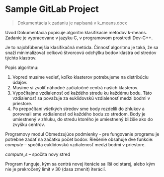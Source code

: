 # Sample GitLab Project

> Dokumentácia k zadaniu je napísaná v k_means.docx

Uvod 
Dokumentacia popisuje algoritm klasifikacie metodov k-means. Zadanie je vypracovane v jazyku C, v programovom prostredi Dev-C++.

Je to najobľúbenejšia klasifikačná metóda.
Činnosť algoritmu je taká, že sa snaží minimalizovať celkovú štvorcovú odchýlku bodov klastra od stredov týchto klastrov. 

Popis algoritmu:
1. Vopred musíme vedieť, koľko klasterov potrebujeme na distribúciu údajov.
2. Musíme si zvoliť náhodné začiatočné centrá našich klasterov.
3. Vypočítajme vzdialenosť od každého stredu ku každému bodu. Táto vzdialenosť sa považuje za euklidovskú vzdialenosť medzi bodmi v priestore.
4. Po prepočítaní všetkých stredov sme body rozdelili do zhlukov a porovnali sme vzdialenosť od každého bodu zo stredom. Body je umiestnený v zhluku, do stredu ktorého je umiestnený bližšie ako do zvyšku centrov.

Programovy modul
Obmedzujúce podmienky - pre fungovanie programu je potrebne zadať na začatku počet bodov.
Riešenie obsahuje  dve funkcie:
_сompute_ – spočíta euklidovskú vzdialenosť medzi bodmi v priestore.
 
_compute_s_ – spočíta novy stred
 
Program funguje, kým sa centrá novej iterácie sa líši od starej, alebo kým nie je prekročený limit v 30 (dasa zmenit) iterácií. 

 
